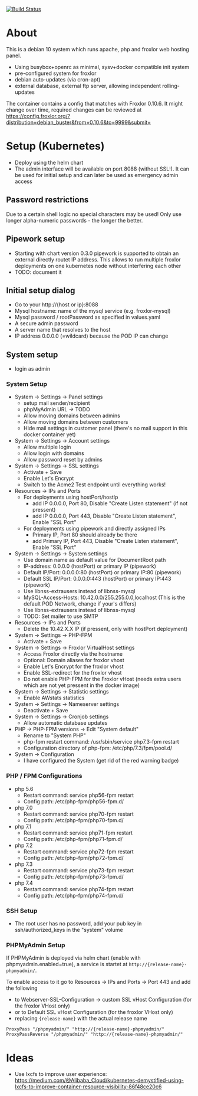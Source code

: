 [![Build Status](https://travis-ci.org/evermind/docker-froxlor.svg?branch=master)](https://travis-ci.org/evermind/docker-froxlor)

# About

This is a debian 10 system which runs apache, php and froxlor web hosting panel.

- Using busybox+openrc as minimal, sysv+docker compatible init system
- pre-configured system for froxlor
- debian auto-updates (via cron-apt)
- external database, external ftp server, allowing independent rolling-updates

The container contains a config that matches with Froxlor 0.10.6. It might change over time, required changes can be reviewed at
https://config.froxlor.org/?distribution=debian_buster&from=0.10.6&to=9999&submit=


# Setup (Kubernetes)

* Deploy using the helm chart
* The admin interface will be available on port 8088 (without SSL!). It can be used for initial setup and can later be used as emergency admin access

## Password restrictions

Due to a certain shell logic no special characters may be used! Only use longer alpha-numeric passwords - the longer the better.


## Pipework setup

* Starting with chart version 0.3.0 pipework is supported to obtain an external directly routet IP address. This allows to run multiple
  froxlor deployments on one kubernetes node without interfering each other
* TODO: document it

## Initial setup dialog

* Go to your http://{host or ip}:8088
* Mysql hostname: name of the mysql service (e.g. froxlor-mysql)
* Mysql password / rootPassword as specified in values.yaml
* A secure admin password
* A server name that resolves to the host
* IP address 0.0.0.0 (=wildcard) because the POD IP can change

## System setup

* login as admin

### System Setup

* System -> Settings -> Panel settings
    * setup mail sender/recipient
    * phpMyAdmin URL -> TODO
    * Allow moving domains between admins
    * Allow moving domains between customers
    * Hide mail settings in customer panel (there's no mail support in this docker container yet)
* System -> Settings -> Account settings
    * Allow multiple login
    * Allow login with domains
    * Allow password reset by admins
* System -> Settings -> SSL settings
    * Activate + Save
    * Enable Let's Encrypt
    * Switch to the Acme2 Test endpoint until everything works!
* Resources -> IPs and Ports
    * For deployments using hostPort/hostIp
        * add IP 0.0.0.0, Port 80, Disable "Create Listen statement" (if not pressent)
        * add IP 0.0.0.0, Port 443, Disable "Create Listen statement", Enable "SSL Port"
    * For deployments using pipework and directly assigned IPs
        * Primary IP, Port 80 should already be there
        * add Primary IP, Port 443, Disable "Create Listen statement", Enable "SSL Port"
* System -> Settings -> System settings
    * Use domain name as default value for DocumentRoot path
    * IP-address: 0.0.0.0 (hostPort) or primary IP (pipework)
    * Default IP/Port: 0.0.0.0:80 (hostPort) or primary IP:80 (pipework)
    * Default SSL IP/Port: 0.0.0.0:443 (hostPort) or primary IP:443 (pipework)
    * Use libnss-extrausers instead of libnss-mysql
    * MySQL-Access-Hosts: 10.42.0.0/255.255.0.0,localhost (This is the default POD Network, change if your's differs)
    * Use libnss-extrausers instead of libnss-mysql
    * TODO: Set mailer to use SMTP
* Resources -> IPs and Ports
    * Delete the 10.42.X.X IP (if pressent, only with hostPort deployment)
* System -> Settings -> PHP-FPM
    * Activate + Save
* System -> Settings -> Froxlor VirtualHost settings
    * Access Froxlor directly via the hostname
    * Optional: Domain aliases for froxlor vhost
    * Enable Let's Encrypt for the froxlor vhost
    * Enable SSL-redirect for the froxlor vhost
    * Do not enable PHP-FPM for the Froxlor vHost (needs extra users which are not yet pressent in the docker image)
* System -> Settings -> Statistic settings
    * Enable AWstats statistics
* System -> Settings -> Nameserver settings 
    * Deactivate + Save
* System -> Settings -> Cronjob settings
    * Allow automatic database updates
* PHP -> PHP-FPM versions -> Edit "System default"
    * Rename to "System PHP"
    * php-fpm restart command: /usr/sbin/service php7.3-fpm restart
    * Configuration directory of php-fpm: /etc/php/7.3/fpm/pool.d/
* System -> Configuration
    * I have configured the System (get rid of the red warning badge)

### PHP / FPM Configurations

* php 5.6
    * Restart command: service php56-fpm restart
    * Config path: /etc/php-fpm/php56-fpm.d/
* php 7.0
    * Restart command: service php70-fpm restart
    * Config path: /etc/php-fpm/php70-fpm.d/
* php 7.1
    * Restart command: service php71-fpm restart
    * Config path: /etc/php-fpm/php71-fpm.d/
* php 7.2
    * Restart command: service php72-fpm restart
    * Config path: /etc/php-fpm/php72-fpm.d/
* php 7.3
    * Restart command: service php73-fpm restart
    * Config path: /etc/php-fpm/php73-fpm.d/
* php 7.4
    * Restart command: service php74-fpm restart
    * Config path: /etc/php-fpm/php74-fpm.d/


### SSH Setup

* The root user has no password, add your pub key in ssh/authorized_keys in the "system" volume

### PHPMyAdmin Setup

If PHPMyAdmin is deployed via helm chart (enable with phpmyadmin.enabled=true), a service is startet at `http://{release-name}-phpmyadmin/`.

To enable access to it go to Resources -> IPs and Ports -> Port 443 and add the following

* to Webserver-SSL-Configuration -> custom SSL vHost Configuration (for the froxlor VHost only)
* or to Default SSL vHost Configuration (for the froxlor VHost only)
* replacing `{release-name}` with the actual release name

```
ProxyPass "/phpmyadmin/" "http://{release-name}-phpmyadmin/"
ProxyPassReverse "/phpmyadmin/" "http://{release-name}-phpmyadmin/"
```

# Ideas

- Use lxcfs to improve user experience: https://medium.com/@Alibaba_Cloud/kubernetes-demystified-using-lxcfs-to-improve-container-resource-visibility-86f48ce20c6
